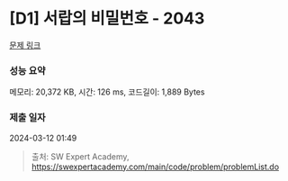 # [D1] 서랍의 비밀번호 - 2043 

[문제 링크](https://swexpertacademy.com/main/code/problem/problemDetail.do?contestProbId=AV5QJ_8KAx8DFAUq) 

### 성능 요약

메모리: 20,372 KB, 시간: 126 ms, 코드길이: 1,889 Bytes

### 제출 일자

2024-03-12 01:49



> 출처: SW Expert Academy, https://swexpertacademy.com/main/code/problem/problemList.do